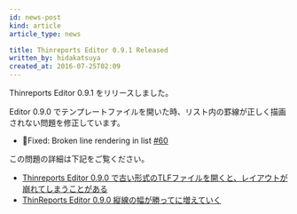 ```yaml
---
id: news-post
kind: article
article_type: news

title: Thinreports Editor 0.9.1 Released
written_by: hidakatsuya
created_at: 2016-07-25T02:09
---
```


Thinreports Editor 0.9.1 をリリースしました。

Editor 0.9.0 でテンプレートファイルを開いた時、リスト内の罫線が正しく描画されない問題を修正しています。

 * Fixed: Broken line rendering in list [#60](https://github.com/thinreports/thinreports-editor/issues/60)

この問題の詳細は下記をご覧ください。

 * [Thinreports Editor 0.9.0 で古い形式のTLFファイルを開くと、レイアウトが崩れてしまうことがある](https://groups.google.com/forum/?hl=ja#!topic/thinreports/KMz111C-xjM)
 * [ThinReports Editor 0.9.0 縦線の幅が勝ってに増えていく](https://groups.google.com/forum/#!msg/thinreports/BcKlJVlXtFY/ZrqymTb1BAAJ)
